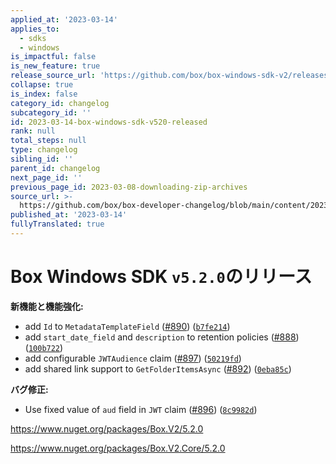 ```yaml
---
applied_at: '2023-03-14'
applies_to:
  - sdks
  - windows
is_impactful: false
is_new_feature: true
release_source_url: 'https://github.com/box/box-windows-sdk-v2/releases/tag/v5.2.0'
collapse: true
is_index: false
category_id: changelog
subcategory_id: ''
id: 2023-03-14-box-windows-sdk-v520-released
rank: null
total_steps: null
type: changelog
sibling_id: ''
parent_id: changelog
next_page_id: ''
previous_page_id: 2023-03-08-downloading-zip-archives
source_url: >-
  https://github.com/box/box-developer-changelog/blob/main/content/2023/03-14-box-windows-sdk-v520-released.md
published_at: '2023-03-14'
fullyTranslated: true
---
```

# Box Windows SDK `v5.2.0`のリリース

**新機能と機能強化:**

* add `Id` to `MetadataTemplateField` ([#890][1]) ([`b7fe214`][2])
* add `start_date_field` and `description` to retention policies ([#888][3]) ([`100b722`][4])
* add configurable `JWTAudience` claim ([#897][5]) ([`50219fd`][6])
* add shared link support to `GetFolderItemsAsync` ([#892][7]) ([`0eba85c`][8])

**バグ修正:**

* Use fixed value of `aud` field in `JWT` claim ([#896][9]) ([`8c9982d`][10])

<https://www.nuget.org/packages/Box.V2/5.2.0>

<https://www.nuget.org/packages/Box.V2.Core/5.2.0>

[1]: https://github.com/box/box-windows-sdk-v2/issues/890

[2]: https://github.com/box/box-windows-sdk-v2/commit/b7fe2149e1a0ade8573b497b7bb36e9f3c4f4a82

[3]: https://github.com/box/box-windows-sdk-v2/issues/888

[4]: https://github.com/box/box-windows-sdk-v2/commit/100b722ce4909395c00b527677564f37a61ec2cb

[5]: https://github.com/box/box-windows-sdk-v2/issues/897

[6]: https://github.com/box/box-windows-sdk-v2/commit/50219fdfd553d6335b6f0b4341719b09680c4ba0

[7]: https://github.com/box/box-windows-sdk-v2/issues/892

[8]: https://github.com/box/box-windows-sdk-v2/commit/0eba85c693763472c51fe81cbc43222305e9eefb

[9]: https://github.com/box/box-windows-sdk-v2/issues/896

[10]: https://github.com/box/box-windows-sdk-v2/commit/8c9982d160ec4806c796ee2621b1811232ea59c1
